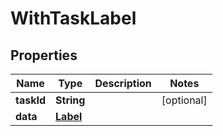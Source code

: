 

# WithTaskLabel


## Properties

Name | Type | Description | Notes
------------ | ------------- | ------------- | -------------
**taskId** | **String** |  |  [optional]
**data** | [**Label**](Label.md) |  | 




